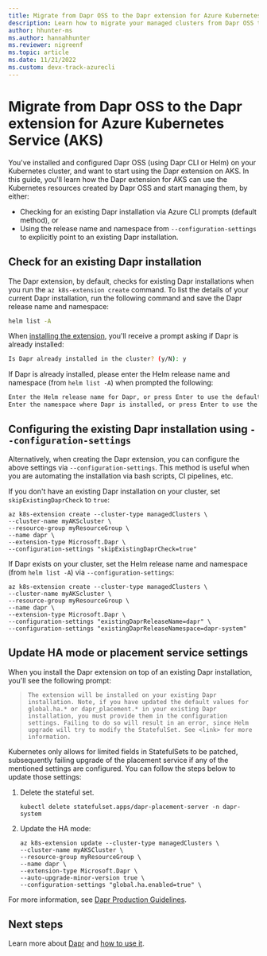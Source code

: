 ```yaml
---
title: Migrate from Dapr OSS to the Dapr extension for Azure Kubernetes Service (AKS) 
description: Learn how to migrate your managed clusters from Dapr OSS to the Dapr extension for AKS
author: hhunter-ms
ms.author: hannahhunter
ms.reviewer: nigreenf
ms.topic: article
ms.date: 11/21/2022
ms.custom: devx-track-azurecli
---
```


# Migrate from Dapr OSS to the Dapr extension for Azure Kubernetes Service (AKS)

You've installed and configured Dapr OSS (using Dapr CLI or Helm) on your Kubernetes cluster, and want to start using the Dapr extension on AKS. In this guide, you'll learn how the Dapr extension for AKS can use the Kubernetes resources created by Dapr OSS and start managing them, by either:

- Checking for an existing Dapr installation via Azure CLI prompts (default method), or
- Using the release name and namespace from `--configuration-settings` to explicitly point to an existing Dapr installation.

## Check for an existing Dapr installation

The Dapr extension, by default, checks for existing Dapr installations when you run the `az k8s-extension create` command. To list the details of your current Dapr installation, run the following command and save the Dapr release name and namespace:

```bash
helm list -A
```

When [installing the extension][dapr-create], you'll receive a prompt asking if Dapr is already installed:

```bash
Is Dapr already installed in the cluster? (y/N): y
```

If Dapr is already installed, please enter the Helm release name and namespace (from `helm list -A`) when prompted the following:

```bash
Enter the Helm release name for Dapr, or press Enter to use the default name [dapr]:
Enter the namespace where Dapr is installed, or press Enter to use the default namespace [dapr-system]:
```

## Configuring the existing Dapr installation using `--configuration-settings`

Alternatively, when creating the Dapr extension, you can configure the above settings via `--configuration-settings`. This method is useful when you are automating the installation via bash scripts, CI pipelines, etc.

If you don't have an existing Dapr installation on your cluster, set `skipExistingDaprCheck` to `true`:

```azurecli-interactive
az k8s-extension create --cluster-type managedClusters \
--cluster-name myAKScluster \
--resource-group myResourceGroup \
--name dapr \
--extension-type Microsoft.Dapr \
--configuration-settings "skipExistingDaprCheck=true"
```

If Dapr exists on your cluster, set the Helm release name and namespace (from `helm list -A`) via `--configuration-settings`:

```azurecli-interactive
az k8s-extension create --cluster-type managedClusters \
--cluster-name myAKScluster \
--resource-group myResourceGroup \
--name dapr \
--extension-type Microsoft.Dapr \
--configuration-settings "existingDaprReleaseName=dapr" \
--configuration-settings "existingDaprReleaseNamespace=dapr-system"
```

## Update HA mode or placement service settings

When you install the Dapr extension on top of an existing Dapr installation, you'll see the following prompt:

> ```The extension will be installed on your existing Dapr installation. Note, if you have updated the default values for global.ha.* or dapr_placement.* in your existing Dapr installation, you must provide them in the configuration settings. Failing to do so will result in an error, since Helm upgrade will try to modify the StatefulSet. See <link> for more information.```

Kubernetes only allows for limited fields in StatefulSets to be patched, subsequently failing upgrade of the placement service if any of the mentioned settings are configured. You can follow the steps below to update those settings:

1. Delete the stateful set.

   ```azurecli-interactive
   kubectl delete statefulset.apps/dapr-placement-server -n dapr-system
   ```

1. Update the HA mode:
   
   ```azurecli-interactive
   az k8s-extension update --cluster-type managedClusters \
   --cluster-name myAKSCluster \
   --resource-group myResourceGroup \
   --name dapr \
   --extension-type Microsoft.Dapr \
   --auto-upgrade-minor-version true \  
   --configuration-settings "global.ha.enabled=true" \    
   ```

For more information, see [Dapr Production Guidelines][dapr-prod-guidelines].


## Next steps

Learn more about [Dapr][dapr-overview] and [how to use it][dapr-howto].


<!-- LINKS INTERNAL -->
[dapr-overview]: ./dapr-overview.md
[dapr-howto]: ./dapr.md
[dapr-create]: ./dapr.md#create-the-extension-and-install-dapr-on-your-aks-or-arc-enabled-kubernetes-cluster

<!-- LINKS EXTERNAL -->
[dapr-prod-guidelines]: https://docs.dapr.io/operations/hosting/kubernetes/kubernetes-production/#enabling-high-availability-in-an-existing-dapr-deployment
